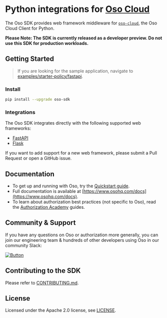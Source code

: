 # Python integrations for [Oso Cloud](https://www.osohq.com/docs)

The Oso SDK provides web framework middleware for [`oso-cloud`](https://pypi.org/project/oso-cloud/), the Oso Cloud Client for Python.

**Please Note: The SDK is currently released as a developer preview. Do not use this SDK for production workloads.**


## Getting Started

>If you are looking for the sample application, navigate to [examples/starter-policy/fastapi](examples/starter-policy/fastapi/).

### Install

```bash
pip install --upgrade oso-sdk
```

### Integrations

The Oso SDK integrates directly with the following supported web frameworks:

- [FastAPI](https://github.com/osohq/oso-python/blob/main/examples/fastapi/README.md)
- [Flask](https://github.com/osohq/oso-python/blob/main/examples/flask/README.md)

If you want to add support for a new web framework, please submit a Pull Request or open a GitHub issue.

## Documentation

- To get up and running with Oso, try the [Quickstart guide](https://www.osohq.com/docs/get-started/quickstart/beginners-guide).
- Full documentation is available at [https://www.osohq.com/docs](https://www.osohq.com/docs).
- To learn about authorization best practices (not specific to Oso), read the [Authorization Academy](https://www.osohq.com/developers/authorization-academy) guides.

## Community & Support

If you have any questions on Oso or authorization more generally, you can join our engineering team & hundreds of other developers using Oso in our community Slack:

[![Button][join-slack-link]][badge-slack-link]

## Contributing to the SDK

Please refer to [CONTRIBUTING.md](https://github.com/osohq/oso-python/blob/main/CONTRIBUTING.md).

## License

Licensed under the Apache 2.0 license, see [LICENSE](https://github.com/osohq/oso-python/blob/main/LICENSE).

[join-slack-link]: https://user-images.githubusercontent.com/282595/128394344-1bd9e5b2-e83d-4666-b446-2e4f431ffcea.png
[badge-slack-link]: https://join-slack.osohq.com/

